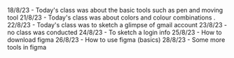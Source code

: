 18/8/23 - Today's class was about the basic tools such as pen and moving tool 
21/8/23 - Today's class was about colors and colour combinations
.   22/8/23 - Today's class was to sketch a glimpse of gmail account
23/8/23 - no class was conducted
24/8/23 - To sketch a login info
25/8/23 - How to download figma
26/8/23 - How to use figma (basics)
28/8/23 - Some more tools in figma
